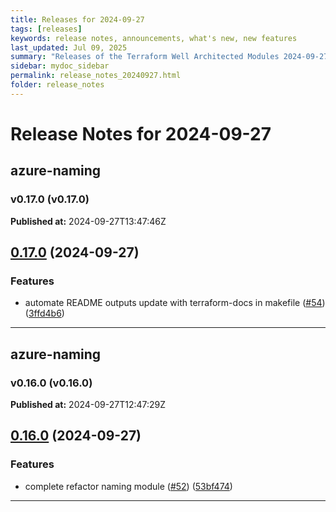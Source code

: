 ```yaml
---
title: Releases for 2024-09-27
tags: [releases]
keywords: release notes, announcements, what's new, new features
last_updated: Jul 09, 2025
summary: "Releases of the Terraform Well Architected Modules 2024-09-27"
sidebar: mydoc_sidebar
permalink: release_notes_20240927.html
folder: release_notes
---
```


# Release Notes for 2024-09-27

## azure-naming
### v0.17.0 (v0.17.0)
**Published at:** 2024-09-27T13:47:46Z

## [0.17.0](https://github.com/CloudNationHQ/terraform-azure-naming/compare/v0.16.0...v0.17.0) (2024-09-27)


### Features

* automate README outputs update with terraform-docs in makefile ([#54](https://github.com/CloudNationHQ/terraform-azure-naming/issues/54)) ([3ffd4b6](https://github.com/CloudNationHQ/terraform-azure-naming/commit/3ffd4b689d9d37cb60dce5bb897fcee38fbf8948))

---

## azure-naming
### v0.16.0 (v0.16.0)
**Published at:** 2024-09-27T12:47:29Z

## [0.16.0](https://github.com/CloudNationHQ/terraform-azure-naming/compare/v0.15.0...v0.16.0) (2024-09-27)


### Features

* complete refactor naming module ([#52](https://github.com/CloudNationHQ/terraform-azure-naming/issues/52)) ([53bf474](https://github.com/CloudNationHQ/terraform-azure-naming/commit/53bf47432016173ac46bbb75a10e03b65c47bb0d))

---

